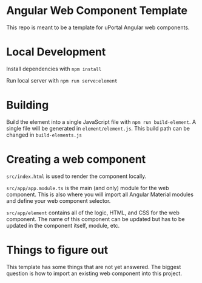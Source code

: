 # Angular Web Component Template
This repo is meant to be a template for uPortal Angular web components.

# Local Development

Install dependencies with `npm install`

Run local server with `npm run serve:element`

# Building

Build the element into a single JavaScript file with `npm run build-element`. A single file
will be generated in `element/element.js`. This build path can be changed in `build-elements.js`

# Creating a web component

`src/index.html` is used to render the component locally.

`src/app/app.module.ts` is the main (and only) module for the web component. This is also where
you will import all Angular Material modules and define your web component selector.

`src/app/element` contains all of the logic, HTML, and CSS for the web component.
The name of this component can be updated but has to be updated in the component itself, module, etc.

# Things to figure out
This template has some things that are not yet answered. The biggest question is how to import an existing web component into this project.
